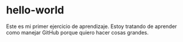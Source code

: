 # hello-world
Este es mi primer ejercicio de aprendizaje.
Estoy tratando de aprender como manejar GitHub porque quiero hacer cosas grandes.
